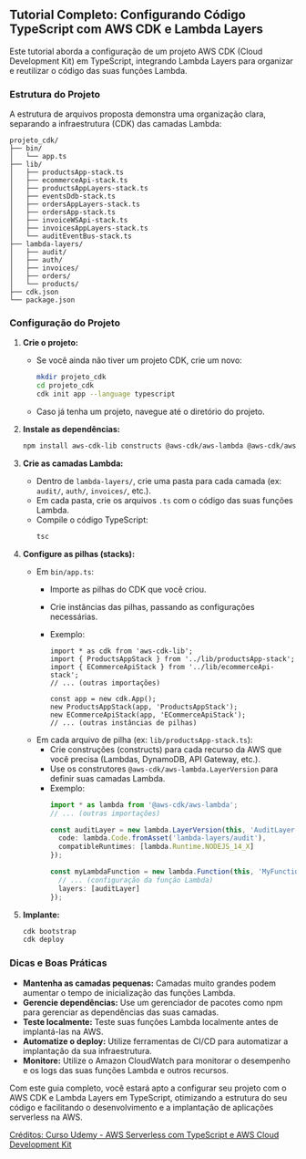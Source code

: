 ## Tutorial Completo: Configurando Código TypeScript com AWS CDK e Lambda Layers

Este tutorial aborda a configuração de um projeto AWS CDK (Cloud Development Kit) em TypeScript, integrando Lambda Layers para organizar e reutilizar o código das suas funções Lambda.

### Estrutura do Projeto

A estrutura de arquivos proposta demonstra uma organização clara, separando a infraestrutura (CDK) das camadas Lambda:

```
projeto_cdk/
├── bin/             
│   └── app.ts       
├── lib/             
│   ├── productsApp-stack.ts
│   ├── ecommerceApi-stack.ts
│   ├── productsAppLayers-stack.ts
│   ├── eventsDdb-stack.ts
│   ├── ordersAppLayers-stack.ts
│   ├── ordersApp-stack.ts
│   ├── invoiceWSApi-stack.ts
│   ├── invoicesAppLayers-stack.ts
│   └── auditEventBus-stack.ts
├── lambda-layers/
│   ├── audit/       
│   ├── auth/       
│   ├── invoices/     
│   ├── orders/      
│   └── products/
├── cdk.json          
└── package.json   
```

### Configuração do Projeto

1. **Crie o projeto:**
   - Se você ainda não tiver um projeto CDK, crie um novo:
     ```bash
     mkdir projeto_cdk
     cd projeto_cdk
     cdk init app --language typescript
     ```
   - Caso já tenha um projeto, navegue até o diretório do projeto.

2. **Instale as dependências:**
   ```bash
   npm install aws-cdk-lib constructs @aws-cdk/aws-lambda @aws-cdk/aws-apigateway @aws-cdk/aws-dynamodb @aws-cdk/aws-s3 @aws-cdk/aws-sns @aws-cdk/aws-ses @aws-cdk/aws-cognito @aws-cdk/aws-xray @aws-cdk/aws-cloudwatch
   ```

3. **Crie as camadas Lambda:**
   - Dentro de `lambda-layers/`, crie uma pasta para cada camada (ex: `audit/`, `auth/`, `invoices/`, etc.).
   - Em cada pasta, crie os arquivos `.ts` com o código das suas funções Lambda.
   - Compile o código TypeScript:
     ```bash
     tsc
     ```

4. **Configure as pilhas (stacks):**
   - Em `bin/app.ts`:
     * Importe as pilhas do CDK que você criou.
     * Crie instâncias das pilhas, passando as configurações necessárias.
     * Exemplo:

       ```
       import * as cdk from 'aws-cdk-lib';
       import { ProductsAppStack } from '../lib/productsApp-stack';
       import { ECommerceApiStack } from '../lib/ecommerceApi-stack';
       // ... (outras importações)

       const app = new cdk.App();
       new ProductsAppStack(app, 'ProductsAppStack');
       new ECommerceApiStack(app, 'ECommerceApiStack');
       // ... (outras instâncias de pilhas)

       ```
   - Em cada arquivo de pilha (ex: `lib/productsApp-stack.ts`):
     * Crie construções (constructs) para cada recurso da AWS que você precisa (Lambdas, DynamoDB, API Gateway, etc.).
     * Use os construtores `@aws-cdk/aws-lambda.LayerVersion` para definir suas camadas Lambda.
     * Exemplo:
       ```typescript
       import * as lambda from '@aws-cdk/aws-lambda';
       // ... (outras importações)

       const auditLayer = new lambda.LayerVersion(this, 'AuditLayer', {
         code: lambda.Code.fromAsset('lambda-layers/audit'),
         compatibleRuntimes: [lambda.Runtime.NODEJS_14_X] 
       });

       const myLambdaFunction = new lambda.Function(this, 'MyFunction', {
         // ... (configuração da função Lambda)
         layers: [auditLayer]  
       });
       ```


5. **Implante:**
   ```bash
   cdk bootstrap
   cdk deploy
   ```

### Dicas e Boas Práticas

* **Mantenha as camadas pequenas:** Camadas muito grandes podem aumentar o tempo de inicialização das funções Lambda.
* **Gerencie dependências:** Use um gerenciador de pacotes como npm para gerenciar as dependências das suas camadas.
* **Teste localmente:** Teste suas funções Lambda localmente antes de implantá-las na AWS.
* **Automatize o deploy:** Utilize ferramentas de CI/CD para automatizar a implantação da sua infraestrutura.
* **Monitore:** Utilize o Amazon CloudWatch para monitorar o desempenho e os logs das suas funções Lambda e outros recursos.

Com este guia completo, você estará apto a configurar seu projeto com o AWS CDK e Lambda Layers em TypeScript, otimizando a estrutura do seu código e facilitando o desenvolvimento e a implantação de aplicações serverless na AWS.

[Créditos: Curso Udemy - AWS Serverless com TypeScript e AWS Cloud Development Kit ](https://www.udemy.com/course/aws-serverless-nodejs-cdk-pt/?couponCode=LETSLEARNNOWPP)
